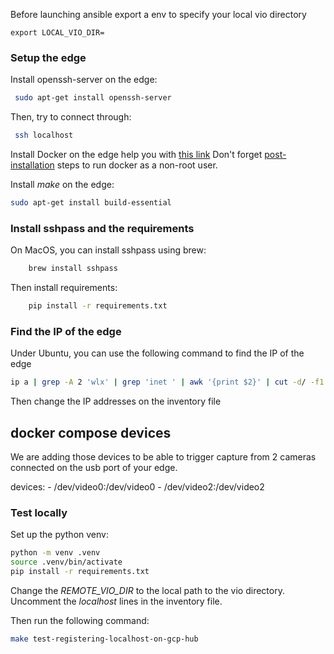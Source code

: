 Before launching ansible export a env to specify your local vio directory
```
export LOCAL_VIO_DIR=
```
### Setup the edge

Install openssh-server on the edge:
```bash
 sudo apt-get install openssh-server
```

Then, try to connect through:
```bash
 ssh localhost
```

Install Docker on the edge help you with [this link](https://docs.docker.com/engine/install/ubuntu/#install-using-the-repository)
Don't forget [post-installation](https://docs.docker.com/engine/install/linux-postinstall/) steps to run docker as a non-root user.

Install *make* on the edge:
```bash
sudo apt-get install build-essential
```


### Install sshpass and the requirements

On MacOS, you can install sshpass using brew:
```bash
    brew install sshpass
```

Then install requirements:
```bash
    pip install -r requirements.txt
```

### Find the IP of the edge

Under Ubuntu, you can use the following command to find the IP of the edge
```bash
ip a | grep -A 2 'wlx' | grep 'inet ' | awk '{print $2}' | cut -d/ -f1
```

Then change the IP addresses on the inventory file

## docker compose devices

We are adding those devices to be able to trigger capture from 2 cameras connected on the usb port of your edge.

devices:
    - /dev/video0:/dev/video0
    - /dev/video2:/dev/video2

### Test locally

Set up the python venv:
```bash
python -m venv .venv
source .venv/bin/activate
pip install -r requirements.txt
```

Change the *REMOTE_VIO_DIR* to the local path to the vio directory.
Uncomment the *localhost* lines in the inventory file.

Then run the following command:
```bash
make test-registering-localhost-on-gcp-hub
```
